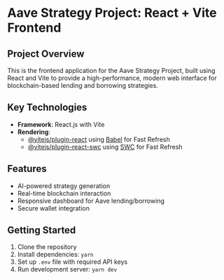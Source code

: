 # Aave Strategy Project: React + Vite Frontend

## Project Overview

This is the frontend application for the Aave Strategy Project, built using React and Vite to provide a high-performance, modern web interface for blockchain-based lending and borrowing strategies.

## Key Technologies

- **Framework**: React.js with Vite
- **Rendering**:
  - [@vitejs/plugin-react](https://github.com/vitejs/vite-plugin-react/blob/main/packages/plugin-react/README.md) using [Babel](https://babeljs.io/) for Fast Refresh
  - [@vitejs/plugin-react-swc](https://github.com/vitejs/vite-plugin-react-swc) using [SWC](https://swc.rs/) for Fast Refresh

## Features

- AI-powered strategy generation
- Real-time blockchain interaction
- Responsive dashboard for Aave lending/borrowing
- Secure wallet integration

## Getting Started

1. Clone the repository
2. Install dependencies: `yarn`
3. Set up `.env` file with required API keys
4. Run development server: `yarn dev`
